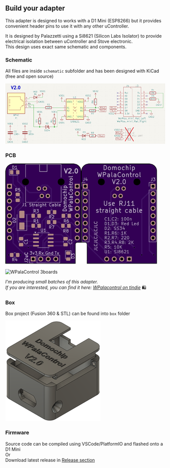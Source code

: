 ## Build your adapter

This adapter is designed to works with a D1 Mini (ESP8266) but it provides convenient header pins to use it with any other uController.

It is designed by Palazzetti using a Si8621 (Silicon Labs Isolator) to provide electrical isolation between uController and Stove electronic.  
This design uses exact same schematic and components.

### Schematic

All files are inside `schematic` subfolder and has been designed with KiCad (free and open source)  

![WPalaControl schematic](img/schematic.png)

### PCB

<img src="img/pcb-top.png" alt="WPalaControl PCB Top" width="239" height="315"><img src="img/pcb-bottom.png" alt="WPalaControl PCB Bottom" width="239" height="315">  

<img src="img/3boards.png" alt="WPalaControl 3boards"  width="334">  

*I'm producing small batches of this adapter.*  
*If you are interested, you can find it here: [WPalacontrol on tindie](https://www.tindie.com/products/35770/)* 🛍️

### Box

Box project (Fusion 360 & STL) can be found into `box` folder

![WPalaControl box](img/box.png)

### Firmware

Source code can be compiled using VSCode/PlatformIO and flashed onto a D1 Mini  
Or  
Download latest release in [Release section](https://github.com/Domochip/WPalaControl/releases)
